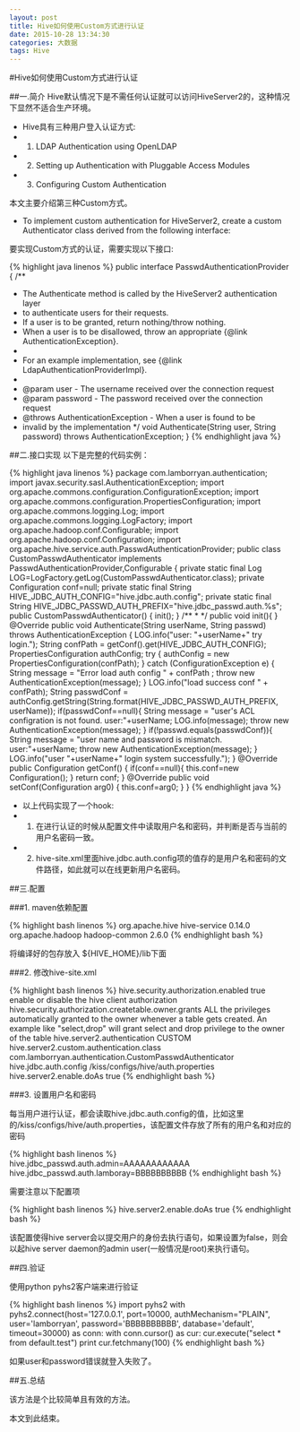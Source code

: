```yaml
---
layout: post
title: Hive如何使用Custom方式进行认证
date: 2015-10-28 13:34:30
categories: 大数据
tags: Hive
---
```

#Hive如何使用Custom方式进行认证

##一.简介
Hive默认情况下是不需任何认证就可以访问HiveServer2的，这种情况下显然不适合生产环境。

* Hive具有三种用户登入认证方式:
* 1. LDAP Authentication using OpenLDAP
* 2. Setting up Authentication with Pluggable Access Modules
* 3. Configuring Custom Authentication

本文主要介绍第三种Custom方式。

* To implement custom authentication for HiveServer2, create a custom Authenticator class derived from the following interface:

要实现Custom方式的认证，需要实现以下接口:

{% highlight java linenos %}
public interface PasswdAuthenticationProvider {
  /**
   * The Authenticate method is called by the HiveServer2 authentication layer
   * to authenticate users for their requests.
   * If a user is to be granted, return nothing/throw nothing.
   * When a user is to be disallowed, throw an appropriate {@link AuthenticationException}.
   *
   * For an example implementation, see {@link LdapAuthenticationProviderImpl}.
   *
   * @param user - The username received over the connection request
   * @param password - The password received over the connection request
   * @throws AuthenticationException - When a user is found to be
   * invalid by the implementation
   */
  void Authenticate(String user, String password) throws AuthenticationException;
}
{% endhighlight java %}

##二.接口实现
以下是完整的代码实例：

{% highlight java linenos %}
package com.lamborryan.authentication;
import javax.security.sasl.AuthenticationException;
import org.apache.commons.configuration.ConfigurationException;
import org.apache.commons.configuration.PropertiesConfiguration;
import org.apache.commons.logging.Log;
import org.apache.commons.logging.LogFactory;
import org.apache.hadoop.conf.Configurable;
import org.apache.hadoop.conf.Configuration;
import org.apache.hive.service.auth.PasswdAuthenticationProvider;
public class CustomPasswdAuthenticator implements PasswdAuthenticationProvider,Configurable {
    private static final Log LOG=LogFactory.getLog(CustomPasswdAuthenticator.class);
    private Configuration conf=null;
    private static final String HIVE_JDBC_AUTH_CONFIG="hive.jdbc.auth.config";
    private static final String HIVE_JDBC_PASSWD_AUTH_PREFIX="hive.jdbc_passwd.auth.%s";
    public CustomPasswdAuthenticator() {
        init();
    }
    /**
     *
     */
    public void init(){
    }
    @Override
    public void Authenticate(String userName, String passwd)
            throws AuthenticationException {
        LOG.info("user: "+userName+" try login.");
        String confPath = getConf().get(HIVE_JDBC_AUTH_CONFIG);
        PropertiesConfiguration authConfig;
        try {
            authConfig = new PropertiesConfiguration(confPath);
        } catch (ConfigurationException e) {
            String message = "Error load auth config " + confPath ;
            throw new AuthenticationException(message);
        }
        LOG.info("load success conf " + confPath);
        String passwdConf = authConfig.getString(String.format(HIVE_JDBC_PASSWD_AUTH_PREFIX, userName));
        if(passwdConf==null){
            String message = "user's ACL configration is not found. user:"+userName;
            LOG.info(message);
            throw new AuthenticationException(message);
        }
        if(!passwd.equals(passwdConf)){
            String message = "user name and password is mismatch. user:"+userName;
            throw new AuthenticationException(message);
        }
        LOG.info("user "+userName+" login system successfully.");
    }
    @Override
    public Configuration getConf() {
        if(conf==null){
            this.conf=new Configuration();
        }
        return conf;
    }
    @Override
    public void setConf(Configuration arg0) {
        this.conf=arg0;
    }
}
{% endhighlight java %}

* 以上代码实现了一个hook:
* 1. 在进行认证的时候从配置文件中读取用户名和密码，并判断是否与当前的用户名密码一致。
* 2. hive-site.xml里面hive.jdbc.auth.config项的值存的是用户名和密码的文件路径，如此就可以在线更新用户名密码。

##三.配置

###1. maven依赖配置

{% highlight bash linenos %}
<dependencies>
     <dependency>
         <groupId>org.apache.hive</groupId>
         <artifactId>hive-service</artifactId>
         <version>0.14.0</version>
     </dependency>
     <dependency>
         <groupId>org.apache.hadoop</groupId>
         <artifactId>hadoop-common</artifactId>
         <version>2.6.0</version>
     </dependency>
 </dependencies>
{% endhighlight bash %}

将编译好的包存放入 ${HIVE_HOME}/lib下面

###2. 修改hive-site.xml

{% highlight bash linenos %}
 <property>
  <name>hive.security.authorization.enabled</name>
  <value>true</value>
  <description>enable or disable the hive client authorization</description>
</property>
<property>
  <name>hive.security.authorization.createtable.owner.grants</name>
  <value>ALL</value>
  <description>the privileges automatically granted to the owner whenever a table gets created. An example like "select,drop" will grant select and drop privilege to the owner of the table</description>
</property>
<property>
  <name>hive.server2.authentication</name>
  <value>CUSTOM</value>
</property>
<property>
  <name>hive.server2.custom.authentication.class</name>
  <value>com.lamborryan.authentication.CustomPasswdAuthenticator</value>
</property>
<property>
    <name>hive.jdbc.auth.config</name>
    <value>/kiss/configs/hive/auth.properties</value>
</property>
<property>
  <name>hive.server2.enable.doAs</name>
  <value>true</value>
</property>
{% endhighlight bash %}

###3. 设置用户名和密码

每当用户进行认证，都会读取hive.jdbc.auth.config的值，比如这里的/kiss/configs/hive/auth.properties，该配置文件存放了所有的用户名和对应的密码

{% highlight bash linenos %}
hive.jdbc_passwd.auth.admin=AAAAAAAAAAAA
hive.jdbc_passwd.auth.lamboray=BBBBBBBBBB
{% endhighlight bash %}

需要注意以下配置项

{% highlight bash linenos %}
<property>
  <name>hive.server2.enable.doAs</name>
  <value>true</value>
</property>
{% endhighlight bash %}

该配置使得hive server会以提交用户的身份去执行语句，如果设置为false，则会以起hive server daemon的admin user(一般情况是root)来执行语句。

##四.验证

使用python pyhs2客户端来进行验证

{% highlight bash linenos %}
import pyhs2
with pyhs2.connect(host='127.0.0.1',
                  port=10000,
                  authMechanism="PLAIN",
                  user='lamborryan',
                  password='BBBBBBBBBB',
                  database='default',
                  timeout=30000) as conn:
    with conn.cursor() as cur:
         cur.execute("select * from default.test")
         print cur.fetchmany(100)
{% endhighlight bash %}

如果user和password错误就登入失败了。

##五.总结

该方法是个比较简单且有效的方法。

本文到此结束。
